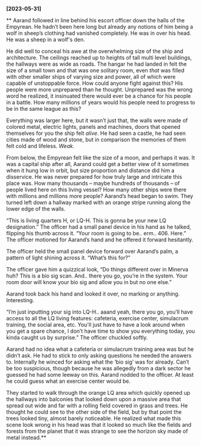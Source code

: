 **[2023-05-31]**

** 
Aarand followed in line behind his escort officer down the halls of the Empyrean. He hadn’t been here long but already any notions of him being a wolf in sheep’s clothing had vanished completely. He was in over his head. He was a sheep in a wolf's den. 

He did well to conceal his awe at the overwhelming size of the ship and architecture. The ceilings reached up to heights of tall multi level buildings, the hallways were as wide as roads. The hangar he had landed in felt the size of a small town and that was one solitary room, even *that* was filled with other smaller ships of varying size and power, all of which were capable of unstoppable force. How could anyone fight against this? His people were more unprepared than he thought. Unprepared was the wrong word he realized, it insinuated there would ever be a chance for his people in a battle. How many millions of years would his people need to progress to be in the same league as this? 

Everything was larger here, but it wasn’t just that, the walls were made of colored metal, electric lights, panels and machines, doors that opened themselves for you the ship felt *alive*. He had seen a castle, he had seen cities made of wood and stone, but in comparison the memories of them felt cold and lifeless. *Weak.*

From below, the Empyrean felt like the size of a moon, and perhaps it was. It was a capital ship after all, Aarand could get a better view of it sometimes when it hung low in orbit, but size proportion and distance did him a disservice. He was never prepared for how truly large and intricate this place was. How many thousands – maybe hundreds of thousands – of people lived here on this living vessel? How many other ships were there with millions and millions more people? Aarand’s head began to swim. They turned left down a hallway marked with an orange stripe running along the lower edge of the walls.

“This is living quarters H, or LQ-H. This is gonna be your new LQ designation.” The officer had a small panel device in his hand as he talked, flipping his thumb across it. “Your room is going to be.. erm.. 406. Here.” The officer motioned for Aarand’s hand and he offered it forward hesitantly.

The officer held the small panel device forward over Aarand’s palm, a pattern of light shining across it. “What’s this for?”

The officer gave him a quizzical look, “Do things different over in Minerva huh? This is a bio sig scan. And.. there you go, you’re in the system. Your room door will know your bio sig and allow you in but no one else.”

Aarand took back his hand and looked it over, no marking or anything. Interesting. 

“I’m just inputting your sig into LQ-H.. aaand yeah, there you go, you’ll have access to all the LQ living features: cafeteria, exercise center, simulacrum training, the social area, etc. You'll just have to have a look around when you get a spare chance, I don’t have time to show you everything today, you kinda caught us by surprise.” The officer chuckled softly.

Aarand had no idea what a cafeteria or simulacrum training area was but he didn’t ask. He had to stick to only asking questions he needed the answers to. Internally he winced for asking what the ‘bio sig’ was for already. Can’t be too suspicious, though because he was allegedly from a dark sector he guessed he had some leeway on this. Aarand nodded to the officer. At least he could guess what an exercise center would be. 

They started to walk through the orange LQ area which quickly opened up the hallways into balconies that looked down upon a massive area that spread out wide and far with a rolling field covered in grass and trees. He thought he could see to the other side of the field, but by that point the trees looked tiny, almost barely noticeable. He realized what made this scene look wrong in his head was that it looked so much like the fields and forests from the planet that it was strange to see the horizon sky made of metal instead.**